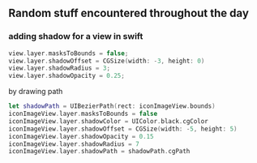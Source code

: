 ## Random stuff encountered throughout the day

### adding shadow for a view in swift

```swift
view.layer.masksToBounds = false;
view.layer.shadowOffset = CGSize(width: -3, height: 0)
view.layer.shadowRadius = 3;
view.layer.shadowOpacity = 0.25;
```

by drawing path
```swift
let shadowPath = UIBezierPath(rect: iconImageView.bounds)
iconImageView.layer.masksToBounds = false
iconImageView.layer.shadowColor = UIColor.black.cgColor
iconImageView.layer.shadowOffset = CGSize(width: -5, height: 5)
iconImageView.layer.shadowOpacity = 0.15
iconImageView.layer.shadowRadius = 7
iconImageView.layer.shadowPath = shadowPath.cgPath
```
